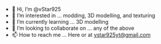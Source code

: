 - 👋 Hi, I’m @vStar925
- 👀 I’m interested in ... modding, 3D modelling, and texturing
- 🌱 I’m currently learning ... 3D modelling
- 💞️ I’m looking to collaborate on ... any of the above
- 📫 How to reach me ... Here or at vstar925yt@gmail.com

<!---
vStar925/vStar925 is a ✨ special ✨ repository because its `README.md` (this file) appears on your GitHub profile.
You can click the Preview link to take a look at your changes.
--->
